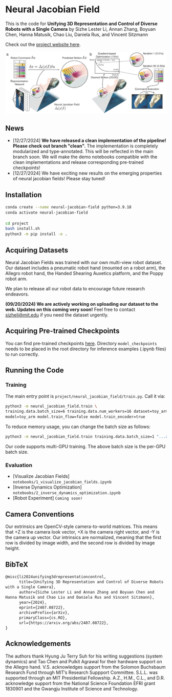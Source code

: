 # Neural Jacobian Field

This is the code for **Unifying 3D Representation and Control of Diverse Robots with a Single Camera** by Sizhe Lester Li, Annan Zhang, Boyuan Chen, Hanna Matusik, Chao Liu, Daniela Rus, and Vincent Sitzmann

Check out the [project website here](https://sizhe-li.github.io/publication/neural_jacobian_field/).

![plot](./assets/teaser.png)

## News
<!-- - [12/03/2024] We will release a cleaner, type-checked implementation in two weeks. Stay tuned! -->
- [12/27/2024] **We have released a clean implementation of the pipeline! Please check out branch "clean".** The implementation is completely modularized and type-annotated. This will be reflected in the main branch soon. We will make the demo notebooks compatible with the clean implementations and release corresponding pre-trained checkpoints!
- [12/27/2024] We have exciting new results on the emerging properties of neural jacobian fields! Please stay tuned!

## Installation

```bash
conda create --name neural-jacobian-field python=3.9.18
conda activate neural-jacobian-field

cd project
bash install.sh
python3 -m pip install -e .
```

## Acquiring Datasets

Neural Jacobian Fields was trained with our own multi-view robot dataset. Our dataset includes a pneumatic robot hand (mounted on a robot arm), the Allegro robot hand, the Handed Shearing Auxetics platform, and the Poppy robot arm.

We plan to release all our robot data to encourage future research endeavors.

**(09/20/2024) We are actively working on uploading our dataset to the web. Updates on this coming very soon!** Feel free to contact sizheli@mit.edu if you need the dataset urgently.

## Acquiring Pre-trained Checkpoints

You can find pre-trained checkpoints [here](https://drive.google.com/drive/folders/1fq0nngkeRWhCJ_CAyzQopYda20Zu-Zu8?usp=sharing). Directory `model_checkpoints` needs to be placed in the root directory for inference examples (.ipynb files) to run correctly.

## Running the Code

### Training

The main entry point is `project/neural_jacobian_field/train.py`. Call it via:

```bash
python3 -m neural_jacobian_field.train \
training.data.batch_size=6 training.data.num_workers=16 dataset=toy_arm \
model=toy_arm model.train_flow=false model.train_encoder=true
```

To reduce memory usage, you can change the batch size as follows:

```bash
python3 -m neural_jacobian_field.train training.data.batch_size=1 "...all other flags"
```

Our code supports multi-GPU training. The above batch size is the per-GPU batch size.

### Evaluation

- [Visualize Jacobian Fields] `notebooks/1_visualize_jacobian_fields.ipynb`
- [Inverse Dynamics Optimization] `notebooks/2_inverse_dynamics_optimization.ipynb`
- [Robot Experiment] `Coming soon!`

## Camera Conventions

Our extrinsics are OpenCV-style camera-to-world matrices. This means that +Z is the camera look vector, +X is the camera right vector, and -Y is the camera up vector. Our intrinsics are normalized, meaning that the first row is divided by image width, and the second row is divided by image height.


## BibTeX

```
@misc{li2024unifying3drepresentationcontrol,
      title={Unifying 3D Representation and Control of Diverse Robots with a Single Camera}, 
      author={Sizhe Lester Li and Annan Zhang and Boyuan Chen and Hanna Matusik and Chao Liu and Daniela Rus and Vincent Sitzmann},
      year={2024},
      eprint={2407.08722},
      archivePrefix={arXiv},
      primaryClass={cs.RO},
      url={https://arxiv.org/abs/2407.08722}, 
}
```

## Acknowledgements

The authors thank Hyung Ju Terry Suh for his writing suggestions (system dynamics) and Tao Chen and Pulkit Agrawal for their hardware support on the Allegro hand.
V.S. acknowledges support from the Solomon Buchsbaum Research Fund through MIT’s Research Suppport Committee. 
S.L.L. was supported through an MIT Presidential Fellowship. 
A.Z., H.M., C.L., and D.R. acknowledge support from the National Science Foundation EFRI grant 1830901 and the Gwangju Institute of Science and Technology.
